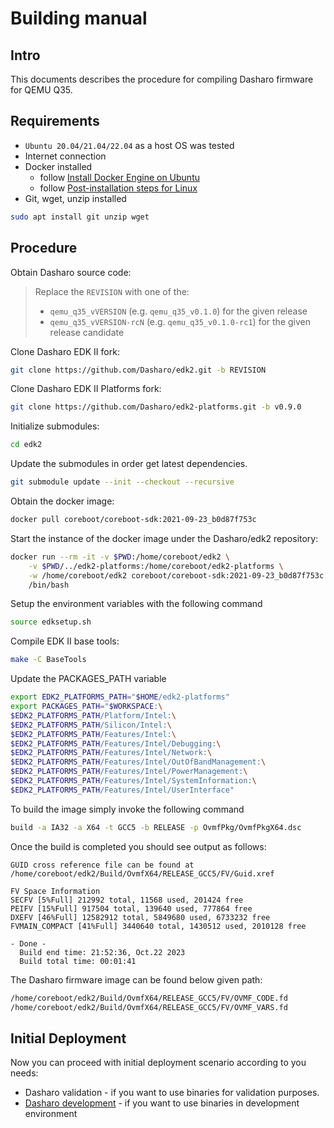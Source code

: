# Building manual

## Intro

This documents describes the procedure for compiling Dasharo firmware
for QEMU Q35.

## Requirements

* `Ubuntu 20.04/21.04/22.04` as a host OS was tested
* Internet connection
* Docker installed
    - follow [Install Docker Engine on Ubuntu](https://docs.docker.com/engine/install/ubuntu/)
    - follow [Post-installation steps for Linux](https://docs.docker.com/engine/install/linux-postinstall/)
* Git, wget, unzip installed

```bash
sudo apt install git unzip wget
```

## Procedure

Obtain Dasharo source code:

> Replace the `REVISION` with one of the:
>
> * `qemu_q35_vVERSION` (e.g. `qemu_q35_v0.1.0`) for the given release
> * `qemu_q35_vVERSION-rcN` (e.g. `qemu_q35_v0.1.0-rc1`) for the given release
>   candidate

Clone Dasharo EDK II fork:

```bash
git clone https://github.com/Dasharo/edk2.git -b REVISION
```

Clone Dasharo EDK II Platforms fork:

```bash
git clone https://github.com/Dasharo/edk2-platforms.git -b v0.9.0
```

Initialize submodules:

```bash
cd edk2
```

Update the submodules in order get latest dependencies.

```bash
git submodule update --init --checkout --recursive
```

Obtain the docker image:

```bash
docker pull coreboot/coreboot-sdk:2021-09-23_b0d87f753c
```

Start the instance of the docker image under the Dasharo/edk2 repository:

```bash
docker run --rm -it -v $PWD:/home/coreboot/edk2 \
    -v $PWD/../edk2-platforms:/home/coreboot/edk2-platforms \
    -w /home/coreboot/edk2 coreboot/coreboot-sdk:2021-09-23_b0d87f753c \
    /bin/bash
```

Setup the environment variables with the following command

```bash
source edksetup.sh
```

Compile EDK II base tools:

```bash
make -C BaseTools
```

Update the PACKAGES_PATH variable

```bash
export EDK2_PLATFORMS_PATH="$HOME/edk2-platforms"
export PACKAGES_PATH="$WORKSPACE:\
$EDK2_PLATFORMS_PATH/Platform/Intel:\
$EDK2_PLATFORMS_PATH/Silicon/Intel:\
$EDK2_PLATFORMS_PATH/Features/Intel:\
$EDK2_PLATFORMS_PATH/Features/Intel/Debugging:\
$EDK2_PLATFORMS_PATH/Features/Intel/Network:\
$EDK2_PLATFORMS_PATH/Features/Intel/OutOfBandManagement:\
$EDK2_PLATFORMS_PATH/Features/Intel/PowerManagement:\
$EDK2_PLATFORMS_PATH/Features/Intel/SystemInformation:\
$EDK2_PLATFORMS_PATH/Features/Intel/UserInterface"
```

To build the image simply invoke the following command

```bash
build -a IA32 -a X64 -t GCC5 -b RELEASE -p OvmfPkg/OvmfPkgX64.dsc
```

Once the build is completed you should see output as follows:

```text
GUID cross reference file can be found at /home/coreboot/edk2/Build/OvmfX64/RELEASE_GCC5/FV/Guid.xref

FV Space Information
SECFV [5%Full] 212992 total, 11568 used, 201424 free
PEIFV [15%Full] 917504 total, 139640 used, 777864 free
DXEFV [46%Full] 12582912 total, 5849680 used, 6733232 free
FVMAIN_COMPACT [41%Full] 3440640 total, 1430512 used, 2010128 free

- Done -
  Build end time: 21:52:36, Oct.22 2023
  Build total time: 00:01:41
```

The Dasharo firmware image can be found below given path:

```bash
/home/coreboot/edk2/Build/OvmfX64/RELEASE_GCC5/FV/OVMF_CODE.fd
/home/coreboot/edk2/Build/OvmfX64/RELEASE_GCC5/FV/OVMF_VARS.fd
```

## Initial Deployment

Now you can proceed with initial deployment scenario according to you needs:

* Dasharo validation - if you want to use binaries for validation purposes.
* [Dasharo development](../development) - if you want to use binaries in
  development environment
